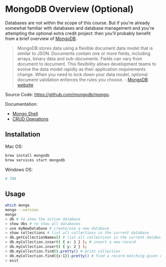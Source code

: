 # MongoDB Overview (Optional)

Databases are not within the scope of this course. But if you're already somewhat familiar with databases and database management and you're attempting the optional extra credit project: then you'll probably benefit from a brief overview of [MongoDB](https://www.mongodb.com/).

> MongoDB stores data using a flexible document data model that is similar to JSON. Documents contain one or more fields, including arrays, binary data and sub-documents. Fields can vary from document to document. This flexibility allows development teams to evolve the data model rapidly as their application requirements change. When you need to lock down your data model, optional document validation enforces the rules you choose. - [MongoDB website](https://www.mongodb.com/what-is-mongodb)

Source Code: https://github.com/mongodb/mongo.

Documentation:

  + [Mongo Shell](https://docs.mongodb.com/manual/mongo/)
  + [CRUD Operations](https://docs.mongodb.com/manual/crud/)

## Installation

Mac OS:

```` sh
brew install mongodb
brew services start mongodb
````

Windows OS:

```` sh
# TBA
````

## Usage

```` sh
which mongo
mongo --version
mongo
> db # to show the active database
> show dbs # to show all databases
> use myNewDatabase # create/use a new database
> show collections # list all collections in the current database
> db.getCollectionNames() # list all collections in the current database (alternate)
> db.myCollection.insert( { x: 1 } ); # insert a new record
> db.myCollection.insert( { y: 2 } );
> db.myCollection.find().pretty() # print collection
> db.myCollection.find({x:1}).pretty() # find a record matching given query conditions
> exit
````
